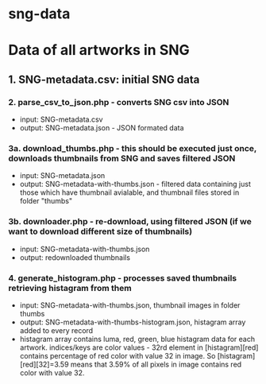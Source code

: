 sng-data
========

# Data of all artworks in SNG
## 1. SNG-metadata.csv: initial SNG data
### 2. parse_csv_to_json.php - converts SNG csv into JSON
* input: SNG-metadata.csv
* output: SNG-metadata.json - JSON formated data
### 3a. download_thumbs.php - this should be executed just once, downloads thumbnails from SNG and saves filtered JSON
* input: SNG-metadata.json
* output: SNG-metadata-with-thumbs.json - filtered data containing just those which have thumbnail avialable, and thumbnail files stored in folder "thumbs"
### 3b. downloader.php - re-download, using filtered JSON (if we want to download different size of thumbnails)
* input: SNG-metadata-with-thumbs.json
* output: redownloaded thumbnails
### 4. generate_histogram.php - processes saved thumbnails retrieving histagram from them
* input: SNG-metadata-with-thumbs.json, thumbnail images in folder thumbs
* output: SNG-metadata-with-thumbs-histogram.json, histagram array added to every record
* histagram array contains luma, red, green, blue histagram data for each artwork. indices/keys are color values - 32rd element in [histagram][red] contains percentage of red color with value 32 in image. So [histagram][red][32]=3.59 means that 3.59% of all pixels in image contains red color with value 32.